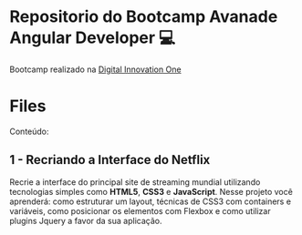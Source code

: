 # Repositorio do Bootcamp Avanade Angular Developer :computer:

Bootcamp realizado na [Digital Innovation One](https://digitalinnovation.one/)


# Files

Conteúdo:

##  1 - Recriando a Interface do Netflix

Recrie a interface do principal site de streaming mundial utilizando tecnologias simples como **HTML5**, **CSS3** e **JavaScript**. Nesse projeto você aprenderá: como estruturar um layout, técnicas de CSS3 com containers e variáveis, como posicionar os elementos com Flexbox e como utilizar plugins Jquery a favor da sua aplicação.
